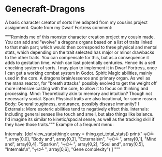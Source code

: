 # Genecraft-Dragons
A basic character creator of sorts I've adapted from my cousins project assignment.
Quote from my Dwarf Fortress comment:

"""Reminds me of this monster character creation project my cousin made. You can add and "evolve" a dragons organs based on a list of traits linked to that main part; which would then correspond to three physical and mental stats, which depending on the trait selected has major or minor drawbacks to the other traits. You can compensate for this, but as a consequence it adds to gestation time, which can last potentially centuries. Hence its a self checking system of sorts.
I may plan to implement it in Dwarf Fortress, once I can get a working combat system in Godot.
 Spirit: Magic abilities, mainly used in the core. A dragons brain/essence and primary organ. As well as the mana reactor, for "breath attacks" possibly evolved to get the weight off more intensive casting with the core, to allow it to focus on thinking and processing.
Mind: Theoretically akin to memory and intuition? Though not necessarily social.
Spark
Physical traits are also locational, for some reason.
Body: General toughness, endurance, possibly disease immunity? I
Externals: More esoteric abilities tend to negatively effect this.
Internals: Including general senses like touch and smell, but also things like balance. I'd imagine its similar to kinetic/spacial sense, as well as the tracking skill if they have those traits."""
Example of a frequent menu:

Internals: 
[def view_stats(thing):
    array = thing.get_total_stats()
    print(" ╤⌬╧ ", array[0,0], "Body and", array[0,3], "Externals\n",
          "╤⌬╧ ", array[0,1], "Mind and", array[0,4], "Spark\n",
          "╤⌬╧ ", array[0,2], "Soul and", array[0,5], "Internals\n",
          "╤⌬╧ ", array[0,6], "Gene complexity")
]
"""
